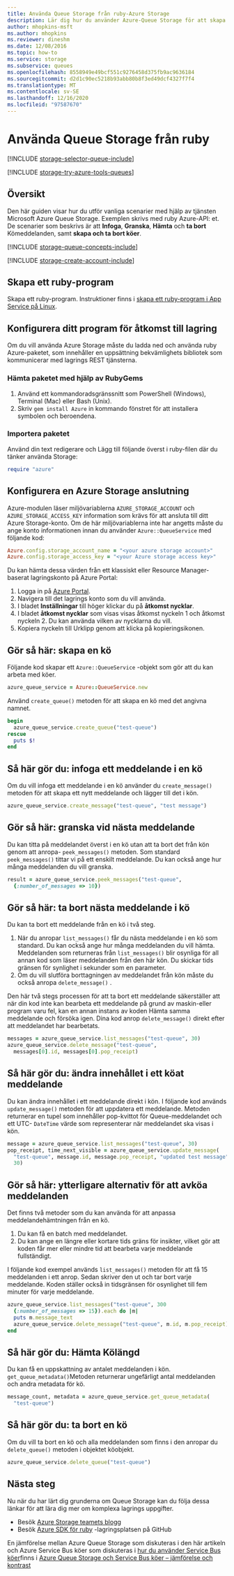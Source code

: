 ```yaml
---
title: Använda Queue Storage från ruby-Azure Storage
description: Lär dig hur du använder Azure-Queue Storage för att skapa och ta bort köer och infoga, hämta och ta bort meddelanden. Exempel som skrivits i Ruby.
author: mhopkins-msft
ms.author: mhopkins
ms.reviewer: dineshm
ms.date: 12/08/2016
ms.topic: how-to
ms.service: storage
ms.subservice: queues
ms.openlocfilehash: 8558949e49bcf551c9276458d375fb9ac9636184
ms.sourcegitcommit: d2d1c90ec5218b93abb80b8f3ed49dcf4327f7f4
ms.translationtype: MT
ms.contentlocale: sv-SE
ms.lasthandoff: 12/16/2020
ms.locfileid: "97587670"
---
```

# <a name="how-to-use-queue-storage-from-ruby"></a>Använda Queue Storage från ruby

[!INCLUDE [storage-selector-queue-include](../../../includes/storage-selector-queue-include.md)]

[!INCLUDE [storage-try-azure-tools-queues](../../../includes/storage-try-azure-tools-queues.md)]

## <a name="overview"></a>Översikt

Den här guiden visar hur du utför vanliga scenarier med hjälp av tjänsten Microsoft Azure Queue Storage. Exemplen skrivs med ruby Azure-API: et. De scenarier som beskrivs är att **Infoga**, **Granska**, **Hämta** och **ta bort** Kömeddelanden, samt **skapa och ta bort köer**.

[!INCLUDE [storage-queue-concepts-include](../../../includes/storage-queue-concepts-include.md)]

[!INCLUDE [storage-create-account-include](../../../includes/storage-create-account-include.md)]

## <a name="create-a-ruby-application"></a>Skapa ett ruby-program

Skapa ett ruby-program. Instruktioner finns i [skapa ett ruby-program i App Service på Linux](../../app-service/quickstart-ruby.md).

## <a name="configure-your-application-to-access-storage"></a>Konfigurera ditt program för åtkomst till lagring

Om du vill använda Azure Storage måste du ladda ned och använda ruby Azure-paketet, som innehåller en uppsättning bekvämlighets bibliotek som kommunicerar med lagrings REST tjänsterna.

<!-- docutune:ignore Terminal -->

### <a name="use-rubygems-to-obtain-the-package"></a>Hämta paketet med hjälp av RubyGems

1. Använd ett kommandoradsgränssnitt som PowerShell (Windows), Terminal (Mac) eller Bash (Unix).
2. Skriv `gem install Azure` in kommando fönstret för att installera symbolen och beroendena.

### <a name="import-the-package"></a>Importera paketet

Använd din text redigerare och Lägg till följande överst i ruby-filen där du tänker använda Storage:

```ruby
require "azure"
```

## <a name="setup-an-azure-storage-connection"></a>Konfigurera en Azure Storage anslutning

Azure-modulen läser miljövariablerna `AZURE_STORAGE_ACCOUNT` och `AZURE_STORAGE_ACCESS_KEY` information som krävs för att ansluta till ditt Azure Storage-konto. Om de här miljövariablerna inte har angetts måste du ange konto informationen innan du använder `Azure::QueueService` med följande kod:

```ruby
Azure.config.storage_account_name = "<your azure storage account>"
Azure.config.storage_access_key = "<your Azure storage access key>"
```

Du kan hämta dessa värden från ett klassiskt eller Resource Manager-baserat lagringskonto på Azure Portal:

1. Logga in på [Azure Portal](https://portal.azure.com).
2. Navigera till det lagrings konto som du vill använda.
3. I bladet **Inställningar** till höger klickar du på **åtkomst nycklar**.
4. I bladet **åtkomst nycklar** som visas visas åtkomst nyckeln 1 och åtkomst nyckeln 2. Du kan använda vilken av nycklarna du vill.
5. Kopiera nyckeln till Urklipp genom att klicka på kopieringsikonen.

## <a name="how-to-create-a-queue"></a>Gör så här: skapa en kö

Följande kod skapar ett `Azure::QueueService` -objekt som gör att du kan arbeta med köer.

```ruby
azure_queue_service = Azure::QueueService.new
```

Använd `create_queue()` metoden för att skapa en kö med det angivna namnet.

```ruby
begin
  azure_queue_service.create_queue("test-queue")
rescue
  puts $!
end
```

## <a name="how-to-insert-a-message-into-a-queue"></a>Så här gör du: infoga ett meddelande i en kö

Om du vill infoga ett meddelande i en kö använder du `create_message()` metoden för att skapa ett nytt meddelande och lägger till det i kön.

```ruby
azure_queue_service.create_message("test-queue", "test message")
```

## <a name="how-to-peek-at-the-next-message"></a>Gör så här: granska vid nästa meddelande

Du kan titta på meddelandet överst i en kö utan att ta bort det från kön genom att anropa- `peek_messages()` metoden. Som standard `peek_messages()` tittar vi på ett enskilt meddelande. Du kan också ange hur många meddelanden du vill granska.

```ruby
result = azure_queue_service.peek_messages("test-queue",
  {:number_of_messages => 10})
```

## <a name="how-to-dequeue-the-next-message"></a>Gör så här: ta bort nästa meddelande i kö

Du kan ta bort ett meddelande från en kö i två steg.

1. När du anropar `list_messages()` får du nästa meddelande i en kö som standard. Du kan också ange hur många meddelanden du vill hämta. Meddelanden som returneras från `list_messages()` blir osynliga för all annan kod som läser meddelanden från den här kön. Du skickar tids gränsen för synlighet i sekunder som en parameter.
2. Om du vill slutföra borttagningen av meddelandet från kön måste du också anropa `delete_message()` .

Den här två stegs processen för att ta bort ett meddelande säkerställer att när din kod inte kan bearbeta ett meddelande på grund av maskin-eller program varu fel, kan en annan instans av koden Hämta samma meddelande och försöka igen. Dina kod anrop `delete_message()` direkt efter att meddelandet har bearbetats.

```ruby
messages = azure_queue_service.list_messages("test-queue", 30)
azure_queue_service.delete_message("test-queue",
  messages[0].id, messages[0].pop_receipt)
```

## <a name="how-to-change-the-contents-of-a-queued-message"></a>Så här gör du: ändra innehållet i ett köat meddelande

Du kan ändra innehållet i ett meddelande direkt i kön. I följande kod används `update_message()` metoden för att uppdatera ett meddelande. Metoden returnerar en tupel som innehåller pop-kvittot för Queue-meddelandet och ett UTC- `DateTime` värde som representerar när meddelandet ska visas i kön.

```ruby
message = azure_queue_service.list_messages("test-queue", 30)
pop_receipt, time_next_visible = azure_queue_service.update_message(
  "test-queue", message.id, message.pop_receipt, "updated test message",
  30)
```

## <a name="how-to-additional-options-for-dequeuing-messages"></a>Gör så här: ytterligare alternativ för att avköa meddelanden

Det finns två metoder som du kan använda för att anpassa meddelandehämtningen från en kö.

1. Du kan få en batch med meddelandet.
2. Du kan ange en längre eller kortare tids gräns för insikter, vilket gör att koden får mer eller mindre tid att bearbeta varje meddelande fullständigt.

I följande kod exempel används `list_messages()` metoden för att få 15 meddelanden i ett anrop. Sedan skriver den ut och tar bort varje meddelande. Koden ställer också in tidsgränsen för osynlighet till fem minuter för varje meddelande.

```ruby
azure_queue_service.list_messages("test-queue", 300
  {:number_of_messages => 15}).each do |m|
  puts m.message_text
  azure_queue_service.delete_message("test-queue", m.id, m.pop_receipt)
end
```

## <a name="how-to-get-the-queue-length"></a>Så här gör du: Hämta Kölängd

Du kan få en uppskattning av antalet meddelanden i kön. `get_queue_metadata()`Metoden returnerar ungefärligt antal meddelanden och andra metadata för kö.

```ruby
message_count, metadata = azure_queue_service.get_queue_metadata(
  "test-queue")
```

## <a name="how-to-delete-a-queue"></a>Så här gör du: ta bort en kö

Om du vill ta bort en kö och alla meddelanden som finns i den anropar du `delete_queue()` metoden i objektet köobjekt.

```ruby
azure_queue_service.delete_queue("test-queue")
```

## <a name="next-steps"></a>Nästa steg

Nu när du har lärt dig grunderna om Queue Storage kan du följa dessa länkar för att lära dig mer om komplexa lagrings uppgifter.

- Besök [Azure Storage teamets blogg](/archive/blogs/windowsazurestorage/)
- Besök [Azure SDK för ruby](https://github.com/WindowsAzure/azure-sdk-for-ruby) -lagringsplatsen på GitHub

En jämförelse mellan Azure Queue Storage som diskuteras i den här artikeln och Azure Service Bus köer som diskuteras i [hur du använder Service Bus köer](https://azure.microsoft.com/develop/ruby/how-to-guides/service-bus-queues/)finns i [Azure Queue Storage och Service Bus köer – jämförelse och kontrast](../../service-bus-messaging/service-bus-azure-and-service-bus-queues-compared-contrasted.md)
